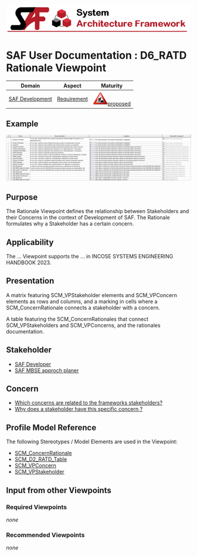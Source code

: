 ![System Architecture Framework](../diagrams/Banner_SAF.png)
# SAF User Documentation : **D6_RATD** Rationale Viewpoint
|**Domain**|**Aspect**|**Maturity**|
| --- | --- | --- |
|[SAF Development](../domains.md#Domain-SAF-Development)|[Requirement](../aspects.md#Aspect-Requirement)|![Proposed](../diagrams/Under_construction_icon-red.svg )[proposed](../using-saf/maturity.md#proposed)|
## Example
![Rationale-Viewpoint-primary-example.svg](../diagrams/vp-examples/Rationale-Viewpoint-primary-example.svg)
## Purpose
The Rationale Viewpoint defines the relationship between Stakeholders and their Concerns in the context of Development of SAF. The Rationale formulates why a Stakeholder has a certain concern.
## Applicability
The ... Viewpoint supports the ...  in INCOSE SYSTEMS ENGINEERING HANDBOOK 2023.
## Presentation
A matrix featuring SCM_VPStakeholder elements and SCM_VPConcern elements as rows and columns, and a marking in cells where a SCM_ConcernRationale connects a stakeholder with a concern.

A table featuring the SCM_ConcernRationales that connect SCM_VPStakeholders and SCM_VPConcerns, and the rationales documentation.

## Stakeholder
* [SAF Developer](../stakeholders.md#SAF-Developer)
* [SAF MBSE approch planer](../stakeholders.md#SAF-MBSE-approch-planer)
## Concern
* [Which concerns are related to the frameworks stakeholders?](../concerns.md#_2024x_26f0132_1719129962342_738625_14755)
* [Why does a stakeholder have this specific concern ? ](../concerns.md#_2024x_26f0132_1719744888608_624464_37315)
## Profile Model Reference
The following Stereotypes / Model Elements are used in the Viewpoint:
* [SCM_ConcernRationale](../stereotypes.md#scm_concernrationale)
* [SCM_D2_RATD_Table](../stereotypes.md#scm_d2_ratd_table)
* [SCM_VPConcern](../stereotypes.md#scm_vpconcern)
* [SCM_VPStakeholder](../stereotypes.md#scm_vpstakeholder)
## Input from other Viewpoints
### Required Viewpoints
*none*
### Recommended Viewpoints
*none*
